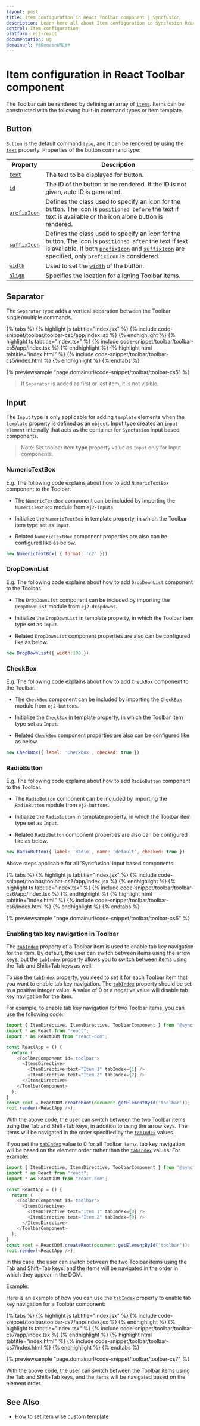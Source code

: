 ```yaml
---
layout: post
title: Item configuration in React Toolbar component | Syncfusion
description: Learn here all about Item configuration in Syncfusion React Toolbar component of Syncfusion Essential JS 2 and more.
control: Item configuration 
platform: ej2-react
documentation: ug
domainurl: ##DomainURL##
---
```


# Item configuration in React Toolbar component

The Toolbar can be rendered by defining an array of [`items`](https://ej2.syncfusion.com/react/documentation/api/toolbar/#items). Items can be constructed with the following built-in command types or item template.

## Button

`Button` is the default command [`type`](https://ej2.syncfusion.com/react/documentation/api/toolbar/item/#type), and it can be rendered by using the [`text`](https://ej2.syncfusion.com/react/documentation/api/toolbar/item/#text) property.
Properties of the button command type:

  Property   | Description
------------ | -------------
  [`text`](https://ej2.syncfusion.com/react/documentation/api/toolbar/item/#text) | The text to be displayed for button.
 [`id`](https://ej2.syncfusion.com/react/documentation/api/toolbar/item/#id) | The ID of the button to be rendered. If the ID is not given, auto ID is generated.
  [`prefixIcon`](https://ej2.syncfusion.com/react/documentation/api/toolbar/item/#prefixicon) | Defines the class used to specify an icon for the button. The icon is `positioned before` the text if text is available or the icon alone button is rendered.
[`suffixIcon`](https://ej2.syncfusion.com/react/documentation/api/toolbar/item/#suffixicon) | Defines the class used to specify an icon for the button. The icon is `positioned after` the text if text is available. If both [`prefixIcon`](https://ej2.syncfusion.com/react/documentation/api/toolbar/item/#prefixicon) and [`suffixIcon`](https://ej2.syncfusion.com/react/documentation/api/toolbar/item/#suffixicon) are specified, only `prefixIcon` is considered.
  [`width`](https://ej2.syncfusion.com/react/documentation/api/toolbar/item/#width) | Used to set the [`width`](https://ej2.syncfusion.com/react/documentation/api/toolbar/item/#width) of the button.
  [`align`](https://ej2.syncfusion.com/react/documentation/api/toolbar/item/#align) | Specifies the location for aligning Toolbar items.

## Separator

The `Separator` type adds a vertical separation between the Toolbar single/multiple commands.

{% tabs %}
{% highlight js tabtitle="index.jsx" %}
{% include code-snippet/toolbar/toolbar-cs5/app/index.jsx %}
{% endhighlight %}
{% highlight ts tabtitle="index.tsx" %}
{% include code-snippet/toolbar/toolbar-cs5/app/index.tsx %}
{% endhighlight %}
{% highlight html tabtitle="index.html" %}
{% include code-snippet/toolbar/toolbar-cs5/index.html %}
{% endhighlight %}
{% endtabs %}
        
{% previewsample "page.domainurl/code-snippet/toolbar/toolbar-cs5" %}

> If `Separator` is added as first or last item, it is not visible.

## Input

The `Input` type is only applicable for adding `template` elements when the [`template`](https://ej2.syncfusion.com/react/documentation/api/toolbar/item/#template) property is defined as an `object`. Input type creates an `input element` internally that acts as the container for `Syncfusion` input based components.

>Note: Set toolbar item **type** property value as `Input` only for Input components.

### NumericTextBox

 E.g. The following code explains about how to add `NumericTextBox` component to the Toolbar.

* The `NumericTextBox` component can be included by importing the `NumericTextBox` module from `ej2-inputs`.

* Initialize the `NumericTextBox` in template property, in which the Toolbar item type set as `Input`.

* Related `NumericTextBox` component properties are also can be configured like as below.

```javascript
new NumericTextBox( { format: 'c2' }))
```

### DropDownList

 E.g. The following code explains about how to add `DropDownList` component to the Toolbar.

* The `DropDownList` component can be included by importing the `DropDownList` module from `ej2-dropdowns`.

* Initialize the `DropDownList` in template property, in which the Toolbar item type set as `Input`.

* Related `DropDownList` component properties are also can be configured like as below.

```javascript
new DropDownList({ width:100 })
```

### CheckBox

 E.g. The following code explains about how to add `CheckBox` component to the Toolbar.

* The `CheckBox` component can be included by importing the `CheckBox` module from `ej2-buttons`.

* Initialize the `CheckBox` in template property, in which the Toolbar item type set as `Input`.

* Related `CheckBox` component properties are also can be configured like as below.

```javascript
new CheckBox({ label: 'Checkbox', checked: true })
```

### RadioButton

 E.g. The following code explains about how to add `RadioButton` component to the Toolbar.

* The `RadioButton` component can be included by importing the `RadioButton` module from `ej2-buttons`.

* Initialize the `RadioButton` in template property, in which the Toolbar item type set as `Input`.

* Related `RadioButton` component properties are also can be configured like as below.

```javascript
new RadioButton({ label: 'Radio', name: 'default', checked: true })
```

Above steps applicable for all 'Syncfusion' input based components.

{% tabs %}
{% highlight js tabtitle="index.jsx" %}
{% include code-snippet/toolbar/toolbar-cs6/app/index.jsx %}
{% endhighlight %}
{% highlight ts tabtitle="index.tsx" %}
{% include code-snippet/toolbar/toolbar-cs6/app/index.tsx %}
{% endhighlight %}
{% highlight html tabtitle="index.html" %}
{% include code-snippet/toolbar/toolbar-cs6/index.html %}
{% endhighlight %}
{% endtabs %}
        
{% previewsample "page.domainurl/code-snippet/toolbar/toolbar-cs6" %}

### Enabling tab key navigation in Toolbar

The [`tabIndex`](https://ej2.syncfusion.com/react/documentation/api/toolbar/item/#tabindex) property of a Toolbar item is used to enable tab key navigation for the item. By default, the user can switch between items using the arrow keys, but the [`tabIndex`](https://ej2.syncfusion.com/react/documentation/api/toolbar/item/#tabindex) property allows you to switch between items using the Tab and Shift+Tab keys as well.

To use the [`tabIndex`](https://ej2.syncfusion.com/react/documentation/api/toolbar/item/#tabindex) property, you need to set it for each Toolbar item that you want to enable tab key navigation. The [`tabIndex`](https://ej2.syncfusion.com/react/documentation/api/toolbar/item/#tabindex) property should be set to a positive integer value. A value of 0 or a negative value will disable tab key navigation for the item.

For example, to enable tab key navigation for two Toolbar items, you can use the following code:

```ts
import { ItemDirective, ItemsDirective, ToolbarComponent } from '@syncfusion/ej2-react-navigations';
import * as React from "react";
import * as ReactDOM from "react-dom";

const ReactApp = () {
  return (
    <ToolbarComponent id='toolbar'>
      <ItemsDirective>
        <ItemDirective text="Item 1" tabIndex={1} />
        <ItemDirective text="Item 2" tabIndex={2} />
      </ItemsDirective>
    </ToolbarComponent>
  );
}
const root = ReactDOM.createRoot(document.getElementById('toolbar'));
root.render(<ReactApp />);
```

With the above code, the user can switch between the two Toolbar items using the Tab and Shift+Tab keys, in addition to using the arrow keys. The items will be navigated in the order specified by the [`tabIndex`](https://ej2.syncfusion.com/react/documentation/api/toolbar/item/#tabindex) values.

If you set the [`tabIndex`](https://ej2.syncfusion.com/react/documentation/api/toolbar/item/#tabindex) value to 0 for all Toolbar items, tab key navigation will be based on the element order rather than the [`tabIndex`](https://ej2.syncfusion.com/react/documentation/api/toolbar/item/#tabindex) values. For example:

```ts
import { ItemDirective, ItemsDirective, ToolbarComponent } from '@syncfusion/ej2-react-navigations';
import * as React from "react";
import * as ReactDOM from "react-dom";

const ReactApp = () {
  return (
    <ToolbarComponent id='toolbar'>
      <ItemsDirective>
        <ItemDirective text="Item 1" tabIndex={0} />
        <ItemDirective text="Item 2" tabIndex={0} />
      </ItemsDirective>
    </ToolbarComponent>
  );
}
const root = ReactDOM.createRoot(document.getElementById('toolbar'));
root.render(<ReactApp />);
```

In this case, the user can switch between the two Toolbar items using the Tab and Shift+Tab keys, and the items will be navigated in the order in which they appear in the DOM.

Example:

Here is an example of how you can use the [`tabIndex`](https://ej2.syncfusion.com/react/documentation/api/toolbar/item/#tabindex) property to enable tab key navigation for a Toolbar component:

{% tabs %}
{% highlight js tabtitle="index.jsx" %}
{% include code-snippet/toolbar/toolbar-cs7/app/index.jsx %}
{% endhighlight %}
{% highlight ts tabtitle="index.tsx" %}
{% include code-snippet/toolbar/toolbar-cs7/app/index.tsx %}
{% endhighlight %}
{% highlight html tabtitle="index.html" %}
{% include code-snippet/toolbar/toolbar-cs7/index.html %}
{% endhighlight %}
{% endtabs %}
        
{% previewsample "page.domainurl/code-snippet/toolbar/toolbar-cs7" %}

With the above code, the user can switch between the Toolbar items using the Tab and Shift+Tab keys, and the items will be navigated based on the element order.

## See Also

* [How to set item wise custom template](./how-to/set-item-wise-custom-template/)
